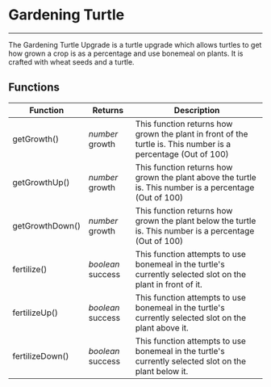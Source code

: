 # Gardening Turtle

---

The Gardening Turtle Upgrade is a turtle upgrade which allows turtles to get how grown a crop is as a percentage and use bonemeal on plants. It is crafted with wheat seeds and a turtle. 

## Functions
| Function | Returns | Description |
|----------|---------|-------------|
|getGrowth()|_number_ growth|This function returns how grown the plant in front of the turtle is. This number is a percentage (Out of 100)|
|getGrowthUp()|_number_ growth|This function returns how grown the plant above the turtle is. This number is a percentage (Out of 100)|
|getGrowthDown()|_number_ growth|This function returns how grown the plant below the turtle is. This number is a percentage (Out of 100)|
|fertilize()|_boolean_ success|This function attempts to use bonemeal in the turtle's currently selected slot on the plant in front of it.|
|fertilizeUp()|_boolean_ success|This function attempts to use bonemeal in the turtle's currently selected slot on the plant above it.|
|fertilizeDown()|_boolean_ success|This function attempts to use bonemeal in the turtle's currently selected slot on the plant below it.|